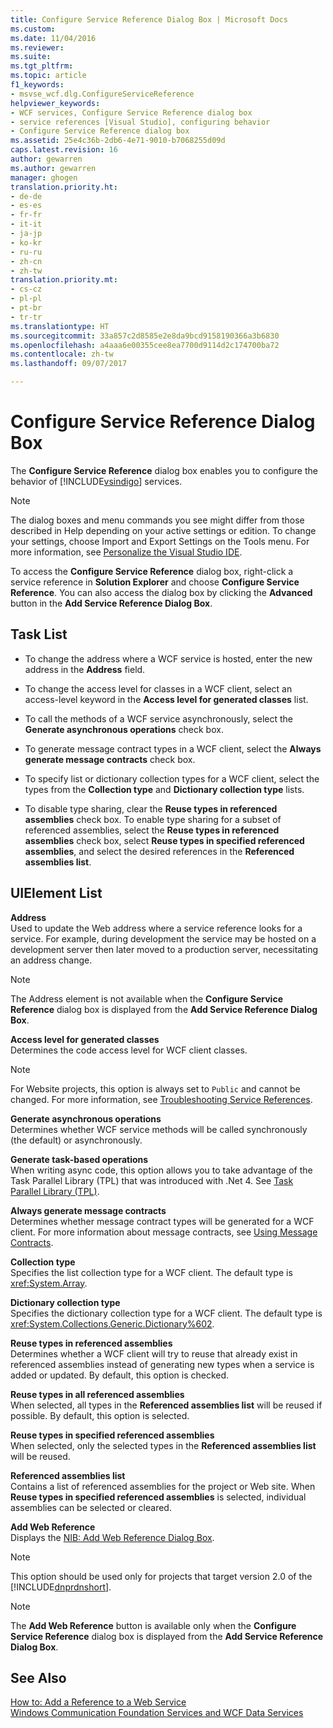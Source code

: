 ```yaml
---
title: Configure Service Reference Dialog Box | Microsoft Docs
ms.custom: 
ms.date: 11/04/2016
ms.reviewer: 
ms.suite: 
ms.tgt_pltfrm: 
ms.topic: article
f1_keywords:
- msvse_wcf.dlg.ConfigureServiceReference
helpviewer_keywords:
- WCF services, Configure Service Reference dialog box
- service references [Visual Studio], configuring behavior
- Configure Service Reference dialog box
ms.assetid: 25e4c36b-2db6-4e71-9010-b7068255d09d
caps.latest.revision: 16
author: gewarren
ms.author: gewarren
manager: ghogen
translation.priority.ht:
- de-de
- es-es
- fr-fr
- it-it
- ja-jp
- ko-kr
- ru-ru
- zh-cn
- zh-tw
translation.priority.mt:
- cs-cz
- pl-pl
- pt-br
- tr-tr
ms.translationtype: HT
ms.sourcegitcommit: 33a857c2d8585e2e8da9bcd9158190366a3b6830
ms.openlocfilehash: a4aaa6e00355cee8ea7700d9114d2c174700ba72
ms.contentlocale: zh-tw
ms.lasthandoff: 09/07/2017

---
```

# <a name="configure-service-reference-dialog-box"></a>Configure Service Reference Dialog Box
The **Configure Service Reference** dialog box enables you to configure the behavior of [!INCLUDE[vsindigo](../data-tools/includes/vsindigo_md.md)] services.  
  
> [!NOTE]
>  The dialog boxes and menu commands you see might differ from those described in Help depending on your active settings or edition. To change your settings, choose Import and Export Settings on the Tools menu. For more information, see [Personalize the Visual Studio IDE](../ide/personalizing-the-visual-studio-ide.md).  
  
 To access the **Configure Service Reference** dialog box, right-click a service reference in **Solution Explorer** and choose **Configure Service Reference**. You can also access the dialog box by clicking the **Advanced** button in the **Add Service Reference Dialog Box**.  
  
## <a name="task-list"></a>Task List  
  
-   To change the address where a WCF service is hosted, enter the new address in the **Address** field.  
  
-   To change the access level for classes in a WCF client, select an access-level keyword in the **Access level for generated classes** list.  
  
-   To call the methods of a WCF service asynchronously, select the **Generate asynchronous operations** check box.  
  
-   To generate message contract types in a WCF client, select the **Always generate message contracts** check box.  
  
-   To specify list or dictionary collection types for a WCF client, select the types from the **Collection type** and **Dictionary collection type** lists.  
  
-   To disable type sharing, clear the **Reuse types in referenced assemblies** check box. To enable type sharing for a subset of referenced assemblies, select the **Reuse types in referenced assemblies** check box, select **Reuse types in specified referenced assemblies**, and select the desired references in the **Referenced assemblies list**.  
  
## <a name="uielement-list"></a>UIElement List  
 **Address**  
 Used to update the Web address where a service reference looks for a service. For example, during development the service may be hosted on a development server then later moved to a production server, necessitating an address change.  
  
> [!NOTE]
>  The Address element is not available when the **Configure Service Reference** dialog box is displayed from the **Add Service Reference Dialog Box**.  
  
 **Access level for generated classes**  
 Determines the code access level for WCF client classes.  
  
> [!NOTE]
>  For Website projects, this option is always set to `Public` and cannot be changed. For more information, see [Troubleshooting Service References](../data-tools/troubleshooting-service-references.md).  
  
 **Generate asynchronous operations**  
 Determines whether WCF service methods will be called synchronously (the default) or asynchronously.  
  
 **Generate task-based operations**  
 When writing async code, this option allows you to take advantage of the Task Parallel Library (TPL) that was introduced with .Net 4. See [Task Parallel Library (TPL)](http://msdn.microsoft.com/library/dd460717.aspx).  
  
 **Always generate message contracts**  
 Determines whether message contract types will be generated for a WCF client. For more information about message contracts, see [Using Message Contracts](/dotnet/framework/wcf/feature-details/using-message-contracts).  
  
 **Collection type**  
 Specifies the list collection type for a WCF client. The default type is <xref:System.Array>.  
  
 **Dictionary collection type**  
 Specifies the dictionary collection type for a WCF client. The default type is <xref:System.Collections.Generic.Dictionary%602>.  
  
 **Reuse types in referenced assemblies**  
 Determines whether a WCF client will try to reuse that already exist in referenced assemblies instead of generating new types when a service is added or updated. By default, this option is checked.  
  
 **Reuse types in all referenced assemblies**  
 When selected, all types in the **Referenced assemblies list** will be reused if possible. By default, this option is selected.  
  
 **Reuse types in specified referenced assemblies**  
 When selected, only the selected types in the **Referenced assemblies list** will be reused.  
  
 **Referenced assemblies list**  
 Contains a list of referenced assemblies for the project or Web site. When **Reuse types in specified referenced assemblies** is selected, individual assemblies can be selected or cleared.  
  
 **Add Web Reference**  
 Displays the [NIB: Add Web Reference Dialog Box](http://msdn.microsoft.com/en-us/bdf05776-c591-40af-bfd7-e1e2aa1e87b5).  
  
> [!NOTE]
>  This option should be used only for projects that target version 2.0 of the [!INCLUDE[dnprdnshort](../code-quality/includes/dnprdnshort_md.md)].  
  
> [!NOTE]
>  The **Add Web Reference** button is available only when the **Configure Service Reference** dialog box is displayed from the **Add Service Reference Dialog Box**.  
  
## <a name="see-also"></a>See Also  

 [How to: Add a Reference to a Web Service](how-to-add-update-or-remove-a-wcf-data-service-reference.md)   
 [Windows Communication Foundation Services and WCF Data Services](../data-tools/configure-service-reference-dialog-box.md)
